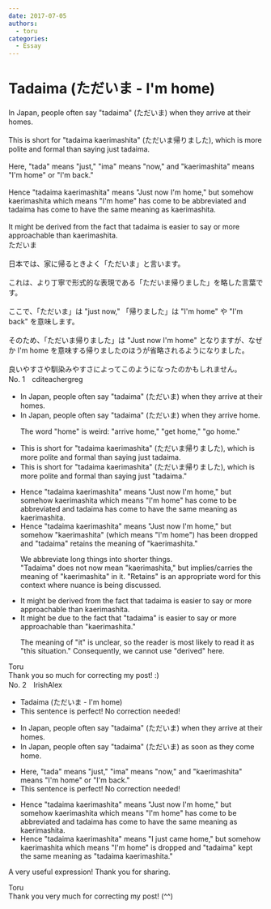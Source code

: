 ```yaml
---
date: 2017-07-05
authors:
  - toru
categories:
  - Essay
---
```


<h1 id="subject_show">Tadaima (ただいま - I'm home)</h1>
<div class="date" hidden>Jul 5, 2017 08:25</div>
<div id="post"><div id="body_show_ori">
In Japan, people often say "tadaima" (ただいま) when they arrive at their homes.<br/><br/>This is short for "tadaima kaerimashita" (ただいま帰りました), which is more polite and formal than saying just tadaima.<br/><br/>Here, "tada" means "just," "ima" means "now," and "kaerimashita" means "I'm home" or "I'm back."<br/><br/>Hence "tadaima kaerimashita" means "Just now I'm home," but somehow kaerimashita which means "I'm home" has come to be abbreviated and tadaima has come to have the same meaning as kaerimashita.<br/><br/>It might be derived from the fact that tadaima is easier to say or more approachable than kaerimashita.
</div></div>

<!-- more -->

<div id="post_ja"><div id="body_show_mo">
ただいま<br/><br/>日本では、家に帰るときよく「ただいま」と言います。<br/><br/>これは、より丁寧で形式的な表現である「ただいま帰りました」を略した言葉です。<br/><br/>ここで、「ただいま」は "just now," 「帰りました」は "I'm home" や "I'm back" を意味します。<br/><br/>そのため、「ただいま帰りました」は "Just now I'm home" となりますが、なぜか I'm home を意味する帰りましたのほうが省略されるようになりました。<br/><br/>良いやすさや馴染みやすさによってこのようになったのかもしれません。
</div></div>
<div id="block"><div class="first_name"> No. 1　<span class="just_name">cditeachergreg</span></div><div id="block2">
<ul class="correction_field">
<li class="incorrect">In Japan, people often say "tadaima" (ただいま) when they arrive at their homes.</li>
<li class="corrected correct">
In Japan, people often say "tadaima" (ただいま) when they <span class="f_red">arrive home</span>.
<p class="correction_comment">The word "home" is weird: "arrive home," "get home," "go home."</p>
</li>
</ul>
<ul class="correction_field">
<li class="incorrect">This is short for "tadaima kaerimashita" (ただいま帰りました), which is more polite and formal than saying just tadaima.</li>
<li class="corrected correct">
This is short for "tadaima kaerimashita" (ただいま帰りました), which is more polite and formal than saying just <span class="f_red">"</span>tadaima.<span class="f_red">"</span>
</li>
</ul>
<ul class="correction_field">
<li class="incorrect">Hence "tadaima kaerimashita" means "Just now I'm home," but somehow kaerimashita which means "I'm home" has come to be abbreviated and tadaima has come to have the same meaning as kaerimashita.</li>
<li class="corrected correct">
Hence "tadaima kaerimashita" means "Just now I'm home," but somehow <span class="f_red">"</span>kaerimashita<span class="f_red">"</span> <span class="f_red">(</span>which means "I'm home"<span class="f_red">)</span> has <span class="f_red">been dropped</span> and <span class="f_red">"</span>tadaima<span class="f_red">"</span> <span class="f_red">retains the</span> meaning <span class="f_red">of</span> <span class="f_red">"</span>kaerimashita.<span class="f_red">"</span>
<p class="correction_comment">We abbreviate long things into shorter things.<br/>"Tadaima" does not now mean "kaerimashita," but implies/carries the meaning of "kaerimashita" in it. "Retains" is an appropriate word for this context where nuance is being discussed.</p>
</li>
</ul>
<ul class="correction_field">
<li class="incorrect">It might be derived from the fact that tadaima is easier to say or more approachable than kaerimashita.</li>
<li class="corrected correct">
It might be <span class="f_red">due to</span> the fact that <span class="f_red">"</span>tadaima<span class="f_red">"</span> is easier to say or more approachable than <span class="f_red">"</span>kaerimashita.<span class="f_red">"</span>
<p class="correction_comment">The meaning of "it" is unclear, so the reader is most likely to read it as "this situation." Consequently, we cannot use "derived" here.</p>
</li>
</ul>
</div><div class="name"><span class="just_name">Toru</span><br>
Thank you so much for correcting my post! :)
</div>
</div>
<div id="block"><div class="first_name"> No. 2　<span class="just_name">IrishAlex</span></div><div id="block2">
<ul class="correction_field">
<li class="incorrect">Tadaima (ただいま - I'm home)</li>
<li class="corrected perfect">This sentence is perfect! No correction needed!</li>
</ul>
<ul class="correction_field">
<li class="incorrect">In Japan, people often say "tadaima" (ただいま) when they arrive at their homes.</li>
<li class="corrected correct">
In Japan, people often say "tadaima" (ただいま) <span class="f_blue">as soon as </span>they <span class="f_blue">come </span>home.
</li>
</ul>
<ul class="correction_field">
<li class="incorrect">Here, "tada" means "just," "ima" means "now," and "kaerimashita" means "I'm home" or "I'm back."</li>
<li class="corrected perfect">This sentence is perfect! No correction needed!</li>
</ul>
<ul class="correction_field">
<li class="incorrect">Hence "tadaima kaerimashita" means "Just now I'm home," but somehow kaerimashita which means "I'm home" has come to be abbreviated and tadaima has come to have the same meaning as kaerimashita.</li>
<li class="corrected correct">
Hence "tadaima kaerimashita" means "<span class="f_blue">I just came </span>home," but somehow kaerimashita which means "I'm home" <span class="f_blue">is dropped </span>and <span class="f_blue">"</span>tadaima<span class="f_blue">"</span> <span class="f_blue">kept </span>the same meaning as <span class="f_blue">"</span>tadaima kaerimashita.<span class="f_blue">"</span>
</li>
</ul>
<p class="comment_small">
 A very useful expression! Thank you for sharing.
</p>

</div><div class="name"><span class="just_name">Toru</span><br>
Thank you very much for correcting my post! (^^)
</div>
</div>

